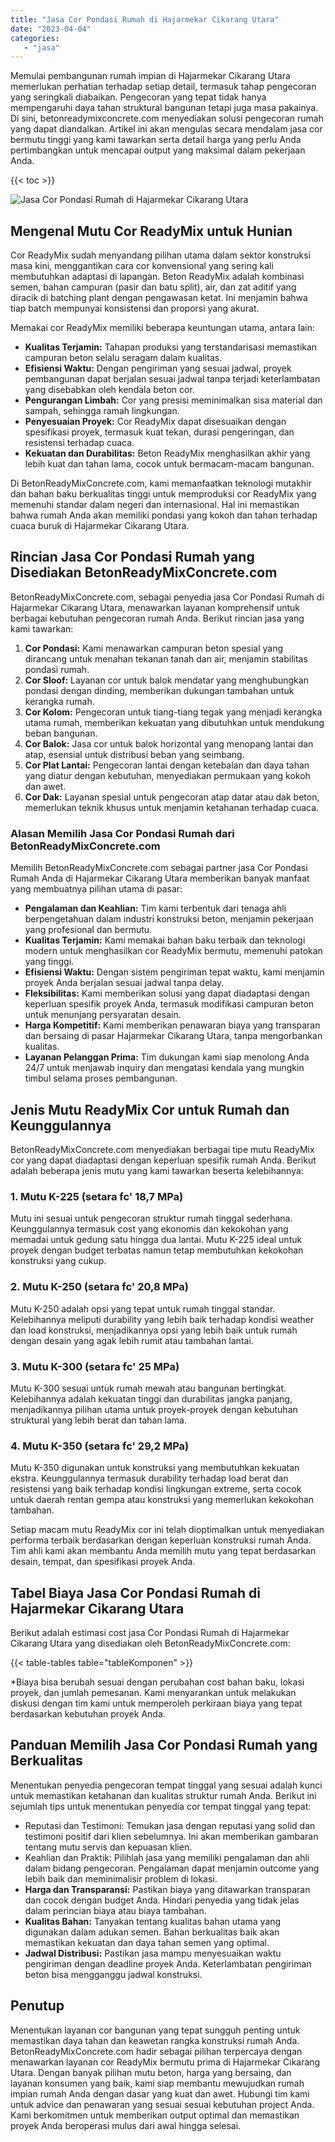 ```yaml
---
title: "Jasa Cor Pondasi Rumah di Hajarmekar Cikarang Utara"
date: "2023-04-04"
categories: 
   - "jasa"
---
```


Memulai pembangunan rumah impian di Hajarmekar Cikarang Utara memerlukan perhatian terhadap setiap detail, termasuk tahap pengecoran yang seringkali diabaikan. Pengecoran yang tepat tidak hanya mempengaruhi daya tahan struktural bangunan tetapi juga masa pakainya. Di sini, betonreadymixconcrete.com menyediakan solusi pengecoran rumah yang dapat diandalkan. Artikel ini akan mengulas secara mendalam jasa cor bermutu tinggi yang kami tawarkan serta detail harga yang perlu Anda pertimbangkan untuk mencapai output yang maksimal dalam pekerjaan Anda.

{{< toc >}}

![Jasa Cor Pondasi Rumah di Hajarmekar Cikarang Utara](https://betoncor8.github.io/cor/harga-beton-readymix-concrete%20(26).png)

## Mengenal Mutu Cor ReadyMix untuk Hunian

Cor ReadyMix sudah menyandang pilihan utama dalam sektor konstruksi masa kini, menggantikan cara cor konvensional yang sering kali membutuhkan adaptasi di lapangan. Beton ReadyMix adalah kombinasi semen, bahan campuran (pasir dan batu split), air, dan zat aditif yang diracik di batching plant dengan pengawasan ketat. Ini menjamin bahwa tiap batch mempunyai konsistensi dan proporsi yang akurat.

Memakai cor ReadyMix memiliki beberapa keuntungan utama, antara lain:

- **Kualitas Terjamin:** Tahapan produksi yang terstandarisasi memastikan campuran beton selalu seragam dalam kualitas.
- **Efisiensi Waktu:** Dengan pengiriman yang sesuai jadwal, proyek pembangunan dapat berjalan sesuai jadwal tanpa terjadi keterlambatan yang disebabkan oleh kendala beton cor.
- **Pengurangan Limbah:** Cor yang presisi meminimalkan sisa material dan sampah, sehingga ramah lingkungan.
- **Penyesuaian Proyek:** Cor ReadyMix dapat disesuaikan dengan spesifikasi proyek, termasuk kuat tekan, durasi pengeringan, dan resistensi terhadap cuaca.
- **Kekuatan dan Durabilitas:** Beton ReadyMix menghasilkan akhir yang lebih kuat dan tahan lama, cocok untuk bermacam-macam bangunan.

Di BetonReadyMixConcrete.com, kami memanfaatkan teknologi mutakhir dan bahan baku berkualitas tinggi untuk memproduksi cor ReadyMix yang memenuhi standar dalam negeri dan internasional. Hal ini memastikan bahwa rumah Anda akan memiliki pondasi yang kokoh dan tahan terhadap cuaca buruk di Hajarmekar Cikarang Utara.

## Rincian Jasa Cor Pondasi Rumah yang Disediakan BetonReadyMixConcrete.com

BetonReadyMixConcrete.com, sebagai penyedia jasa Cor Pondasi Rumah di Hajarmekar Cikarang Utara, menawarkan layanan komprehensif untuk berbagai kebutuhan pengecoran rumah Anda. Berikut rincian jasa yang kami tawarkan:

1. **Cor Pondasi:** Kami menawarkan campuran beton spesial yang dirancang untuk menahan tekanan tanah dan air, menjamin stabilitas pondasi rumah.
2. **Cor Sloof:** Layanan cor untuk balok mendatar yang menghubungkan pondasi dengan dinding, memberikan dukungan tambahan untuk kerangka rumah.
3. **Cor Kolom:** Pengecoran untuk tiang-tiang tegak yang menjadi kerangka utama rumah, memberikan kekuatan yang dibutuhkan untuk mendukung beban bangunan.
4. **Cor Balok:** Jasa cor untuk balok horizontal yang menopang lantai dan atap, esensial untuk distribusi beban yang seimbang.
5. **Cor Plat Lantai:** Pengecoran lantai dengan ketebalan dan daya tahan yang diatur dengan kebutuhan, menyediakan permukaan yang kokoh dan awet.
6. **Cor Dak:** Layanan spesial untuk pengecoran atap datar atau dak beton, memerlukan teknik khusus untuk menjamin ketahanan terhadap cuaca.

### Alasan Memilih Jasa Cor Pondasi Rumah dari BetonReadyMixConcrete.com

Memilih BetonReadyMixConcrete.com sebagai partner jasa Cor Pondasi Rumah Anda di Hajarmekar Cikarang Utara memberikan banyak manfaat yang membuatnya pilihan utama di pasar:

- **Pengalaman dan Keahlian:** Tim kami terbentuk dari tenaga ahli berpengetahuan dalam industri konstruksi beton, menjamin pekerjaan yang profesional dan bermutu.
- **Kualitas Terjamin:** Kami memakai bahan baku terbaik dan teknologi modern untuk menghasilkan cor ReadyMix bermutu, memenuhi patokan yang tinggi.
- **Efisiensi Waktu:** Dengan sistem pengiriman tepat waktu, kami menjamin proyek Anda berjalan sesuai jadwal tanpa delay.
- **Fleksibilitas:** Kami memberikan solusi yang dapat diadaptasi dengan keperluan spesifik proyek Anda, termasuk modifikasi campuran beton untuk menunjang persyaratan desain.
- **Harga Kompetitif:** Kami memberikan penawaran biaya yang transparan dan bersaing di pasar Hajarmekar Cikarang Utara, tanpa mengorbankan kualitas.
- **Layanan Pelanggan Prima:** Tim dukungan kami siap menolong Anda 24/7 untuk menjawab inquiry dan mengatasi kendala yang mungkin timbul selama proses pembangunan.

## Jenis Mutu ReadyMix Cor untuk Rumah dan Keunggulannya

BetonReadyMixConcrete.com menyediakan berbagai tipe mutu ReadyMix cor yang dapat diadaptasi dengan keperluan spesifik rumah Anda. Berikut adalah beberapa jenis mutu yang kami tawarkan beserta kelebihannya:

### 1\. Mutu K-225 (setara fc' 18,7 MPa)

Mutu ini sesuai untuk pengecoran struktur rumah tinggal sederhana. Keunggulannya termasuk cost yang ekonomis dan kekokohan yang memadai untuk gedung satu hingga dua lantai. Mutu K-225 ideal untuk proyek dengan budget terbatas namun tetap membutuhkan kekokohan konstruksi yang cukup.

### 2\. Mutu K-250 (setara fc' 20,8 MPa)

Mutu K-250 adalah opsi yang tepat untuk rumah tinggal standar. Kelebihannya meliputi durability yang lebih baik terhadap kondisi weather dan load konstruksi, menjadikannya opsi yang lebih baik untuk rumah dengan desain yang agak lebih rumit atau tambahan lantai.

### 3\. Mutu K-300 (setara fc' 25 MPa)

Mutu K-300 sesuai untuk rumah mewah atau bangunan bertingkat. Kelebihannya adalah kekuatan tinggi dan durabilitas jangka panjang, menjadikannya pilihan utama untuk proyek-proyek dengan kebutuhan struktural yang lebih berat dan tahan lama.

### 4\. Mutu K-350 (setara fc' 29,2 MPa)

Mutu K-350 digunakan untuk konstruksi yang membutuhkan kekuatan ekstra. Keunggulannya termasuk durability terhadap load berat dan resistensi yang baik terhadap kondisi lingkungan extreme, serta cocok untuk daerah rentan gempa atau konstruksi yang memerlukan kekokohan tambahan.

Setiap macam mutu ReadyMix cor ini telah dioptimalkan untuk menyediakan performa terbaik berdasarkan dengan keperluan konstruksi rumah Anda. Tim ahli kami akan membantu Anda memilih mutu yang tepat berdasarkan desain, tempat, dan spesifikasi proyek Anda.

## Tabel Biaya Jasa Cor Pondasi Rumah di Hajarmekar Cikarang Utara

Berikut adalah estimasi cost jasa Cor Pondasi Rumah di Hajarmekar Cikarang Utara yang disediakan oleh BetonReadyMixConcrete.com:

{{< table-tables table="tableKomponen" >}}

\*Biaya bisa berubah sesuai dengan perubahan cost bahan baku, lokasi proyek, dan jumlah pemesanan. Kami menyarankan untuk melakukan diskusi dengan tim kami untuk memperoleh perkiraan biaya yang tepat berdasarkan kebutuhan proyek Anda.

## Panduan Memilih Jasa Cor Pondasi Rumah yang Berkualitas

Menentukan penyedia pengecoran tempat tinggal yang sesuai adalah kunci untuk memastikan ketahanan dan kualitas struktur rumah Anda. Berikut ini sejumlah tips untuk menentukan penyedia cor tempat tinggal yang tepat:

- Reputasi dan Testimoni: Temukan jasa dengan reputasi yang solid dan testimoni positif dari klien sebelumnya. Ini akan memberikan gambaran tentang mutu servis dan kepuasan klien.
- Keahlian dan Praktik: Pilihlah jasa yang memiliki pengalaman dan ahli dalam bidang pengecoran. Pengalaman dapat menjamin outcome yang lebih baik dan meminimalisir problem di lokasi.
- **Harga dan Transparansi:** Pastikan biaya yang ditawarkan transparan dan cocok dengan budget Anda. Hindari penyedia yang tidak jelas dalam perincian biaya atau biaya tambahan.
- **Kualitas Bahan:** Tanyakan tentang kualitas bahan utama yang digunakan dalam adukan semen. Bahan berkualitas baik akan memastikan kekuatan dan daya tahan semen yang optimal.
- **Jadwal Distribusi:** Pastikan jasa mampu menyesuaikan waktu pengiriman dengan deadline proyek Anda. Keterlambatan pengiriman beton bisa mengganggu jadwal konstruksi.

## Penutup

Menentukan layanan cor bangunan yang tepat sungguh penting untuk memastikan daya tahan dan keawetan rangka konstruksi rumah Anda. BetonReadyMixConcrete.com hadir sebagai pilihan terpercaya dengan menawarkan layanan cor ReadyMix bermutu prima di Hajarmekar Cikarang Utara. Dengan banyak pilihan mutu beton, harga yang bersaing, dan layanan konsumen yang baik, kami siap membantu mewujudkan rumah impian rumah Anda dengan dasar yang kuat dan awet. Hubungi tim kami untuk advice dan penawaran yang sesuai sesuai kebutuhan project Anda. Kami berkomitmen untuk memberikan output optimal dan memastikan proyek Anda beroperasi mulus dari awal hingga selesai.
